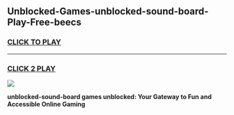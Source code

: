 
## Unblocked-Games-unblocked-sound-board-Play-Free-beecs
<h3>
<a href="https://premium76.site?title=unblocked-sound-board&ref=21A">CLICK TO PLAY</a></h3>
<hr>

<h3>
<a href="https://premium76.site?title=unblocked-sound-board&ref=21A">CLICK 2 PLAY</a>
  
</h3>

<a href="https://premium76.site?title=unblocked-sound-board&ref=21A"><img src="https://clearcache.store/games.png"></a>


**unblocked-sound-board games unblocked: Your Gateway to Fun and Accessible Online Gaming**
